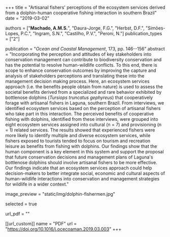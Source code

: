 +++
title = "Artisanal fishers' perceptions of the ecosystem services derived from a dolphin-human cooperative fishing interaction in southern Brazil"
date = "2019-03-02"

authors = ["**Machado, A.M.S.**", "Daura-Jorge, F.G.", "Herbst, D.F.", "Simões-Lopes, P.C.", "Ingram, S.N.", "Castilho, P.V.", "Peroni, N."]
publication_types = ["2"]

publication = "*Ocean and Coastal Management*, 173, pp. 146--156"
abstract = "Incorporating the perception and attitudes of key stakeholders into conservation management can contribute to biodiversity conservation and has the potential to resolve human-wildlife conflicts. To this end, there is scope to enhance conservation outcomes by improving the capture and analysis of stakeholders perceptions and translating these into the management decision making process. Here, an ecosystem services approach (i.e. the benefits people obtain from nature) is used to assess the societal benefits derived from a specialized and rare behavior exhibited by bottlenose dolphins (*Tursiops truncatus gephyreus*) that cooperatively forage with artisanal fishers in Laguna, southern Brazil. From interviews, we identified ecosystem services based on the perception of artisanal fishers who take part in this interaction. The perceived benefits of cooperative fishing with dolphins, identified from these interviews, were grouped into eight ecosystem services assigned into cultural (n = 7) and provisioning (n = 1) related services. The results showed that experienced fishers were more likely to identify multiple and diverse ecosystem services, while fishers exposed to tourists tended to focus on tourism and recreation leisure as benefits from fishing with dolphins. Our findings show that the human component is a key element in this system and support the proposal that future conservation decisions and management plans of Laguna's bottlenose dolphins should involve artisanal fishers to be more effective. Our findings indicate that  an ecosystem services approach could help decision-makers to better integrate social, economic and cultural aspects of human-wildlife interactions into conservation and management strategies for wildlife in a wider context." 

image_preview = "static/img/dolphin-fishermen.jpg"

selected = true

url_pdf = ""

[[url_custom]]
    name = "PDF"
    url = "https://doi.org/10.1016/j.ocecoaman.2019.03.003"
+++

